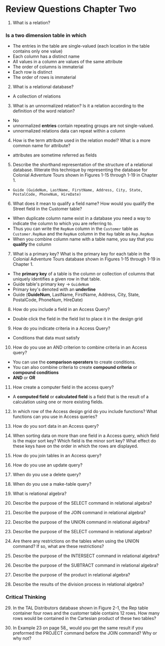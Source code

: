 # Review Questions Chapter Two

1. What is a relation?
### Is a two dimension table in which  
- The entries in the table are single-valued (each location in the table contains only one value)
- Each column has a distinct name
- All values in a column are values of the same attribute
- The order of columns is immaterial
- Each row is distinct
- The order of rows is immaterial

2. What is a relational database?
- A collection of relations

3. What is an unnormalized relation? Is it a relation according to the definition of the word relation?
- No
- unnormalized **entries** contain repeating groups are not single-valued.
- unnormalized relations data can repeat within a column

4. How is the term attribute used in the relation model? What is a more common name for attribute?
- attributes are sometime referred as fields  

5. Describe the shorthand representation of the structure of a relational database. Illiterate this technique by representing the database for Colonial Adventure Tours shown in Figures 1-15 through 1-19 in Chapter 1.
- `Guide (GuideNum, LastName, FirstName, Address, City, State, PostalCode, PhoneNum, HireDate)`

6. What does it mean to qualify a field name? How would you qualify the Street field in the Customer table?
- When duplicate column name exist in a database you need a way to indicate the column to which you are referring to.
- Thus you can write the `RepNum` column in the `Customer` table as `Customer.RepNum` and the `RepNum` column in the `Rep` table as `Rep.RepNum`
- When you combine column name with a table name, you say that you **qualify** the column

7. What is a primary key? What is the primary key for each table in the Colonial Adventure Tours database shown in Figures 1-15 through 1-19 in Chapter 1.
- The **primary key** of a table is the column or collection of columns that uniquely identifies a given row in that table.
- Guide table's primary key -> `GuideNum`
- Primary key's denoted with an **underline**
- Guide (__GuideNum__, LastName, FirstName, Address, City, State, PostalCode, PhoneNum, HireDate)

8. How do you include a field in an Access Query?
- Double click the field in the field list to place it in the design grid

9. How do you indicate criteria in a Access Query?
- Conditions that data must satisfy

10. How do you use an AND criterion to combine criteria in an Access query?
- You can use the **comparison operaters** to create conditions.
- You can also combine criteria to create **compound criteria** or **compound conditions**
- **AND** or **OR**

11. How create a computer field in the access query?
- A **computed field** or **calculated field** is a field that is the result of a calculation using one or more existing fields.

12. In which row of the Access design grid do you include functions? What functions can you use in Access queries?

13. How do you sort data in an Access query?

14. When sorting data on more than one field in a Access query, which field is the major sort key? Which field is the minor sort key? What effect do these keys have on the order in which the rows are displayed.

15. How do you join tables in an Access query?

16. How do you use an update query?

17. When do you use a delete query?

18. When do you use a make-table query?

19. What is relational algebra?

20. Describe the purpose of the SELECT command in relational algebra?

21. Describe the purpose of the JOIN command in relational algebra?

22. Describe the purpose of the UNION command in relational algebra?

23. Describe the purpose of the SELECT command in relational algebra?

24. Are there any restrictions on the tables when using the UNION command? If so, what are these restrictions?

25. Describe the purpose of the INTERSECT command in relational algebra?

26. Describe the purpose of the SUBTRACT command in relational algebra?

27. Describe the purpose of the product  in relational algebra?

28. Describe the results of the division process in relational algebra?

### Critical Thinking

29. In the TAL Distributors database shown in Figure 2-1, the Rep table container four rows and the customer table contains 12 rows. How many rows would be contained in the Cartesian product of these two tables?

30. In Example 23 on page 58,, would you get the same result if you preformed the PROJECT command before the JOIN command? Why or why not?
